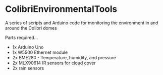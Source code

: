 # ColibriEnvironmentalTools
A series of scripts and Arduino code for monitoring the environment in and around the Colibri domes

Parts required...
* 1x Arduino Uno
* 1x W5500 Ethernet module
* 2x BME280 - Temperature, humidity, and pressure
* 2x MLX90614 IR sensors for cloud cover
* 2x rain sensors

